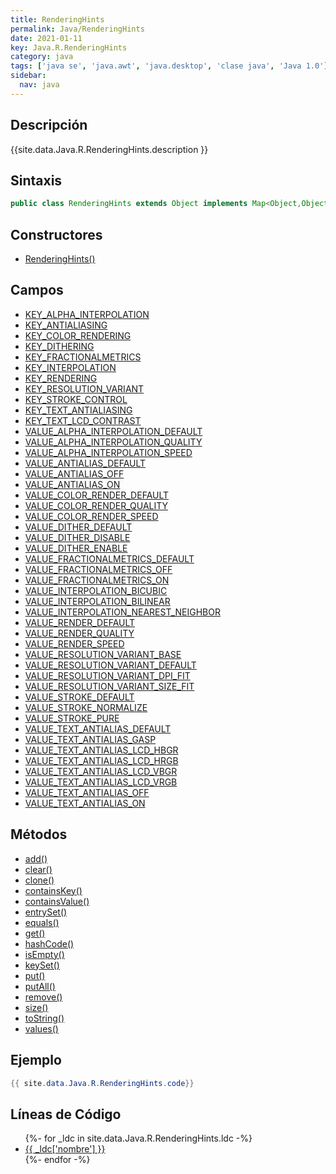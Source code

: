 ```yaml
---
title: RenderingHints
permalink: Java/RenderingHints
date: 2021-01-11
key: Java.R.RenderingHints
category: java
tags: ['java se', 'java.awt', 'java.desktop', 'clase java', 'Java 1.0']
sidebar: 
  nav: java
---
```


## Descripción
{{site.data.Java.R.RenderingHints.description }}

## Sintaxis
~~~java
public class RenderingHints extends Object implements Map<Object,Object>, Cloneable
~~~

## Constructores
* [RenderingHints()](/Java/RenderingHints/RenderingHints/)

## Campos
* [KEY_ALPHA_INTERPOLATION](/Java/RenderingHints/KEY_ALPHA_INTERPOLATION)
* [KEY_ANTIALIASING](/Java/RenderingHints/KEY_ANTIALIASING)
* [KEY_COLOR_RENDERING](/Java/RenderingHints/KEY_COLOR_RENDERING)
* [KEY_DITHERING](/Java/RenderingHints/KEY_DITHERING)
* [KEY_FRACTIONALMETRICS](/Java/RenderingHints/KEY_FRACTIONALMETRICS)
* [KEY_INTERPOLATION](/Java/RenderingHints/KEY_INTERPOLATION)
* [KEY_RENDERING](/Java/RenderingHints/KEY_RENDERING)
* [KEY_RESOLUTION_VARIANT](/Java/RenderingHints/KEY_RESOLUTION_VARIANT)
* [KEY_STROKE_CONTROL](/Java/RenderingHints/KEY_STROKE_CONTROL)
* [KEY_TEXT_ANTIALIASING](/Java/RenderingHints/KEY_TEXT_ANTIALIASING)
* [KEY_TEXT_LCD_CONTRAST](/Java/RenderingHints/KEY_TEXT_LCD_CONTRAST)
* [VALUE_ALPHA_INTERPOLATION_DEFAULT](/Java/RenderingHints/VALUE_ALPHA_INTERPOLATION_DEFAULT)
* [VALUE_ALPHA_INTERPOLATION_QUALITY](/Java/RenderingHints/VALUE_ALPHA_INTERPOLATION_QUALITY)
* [VALUE_ALPHA_INTERPOLATION_SPEED](/Java/RenderingHints/VALUE_ALPHA_INTERPOLATION_SPEED)
* [VALUE_ANTIALIAS_DEFAULT](/Java/RenderingHints/VALUE_ANTIALIAS_DEFAULT)
* [VALUE_ANTIALIAS_OFF](/Java/RenderingHints/VALUE_ANTIALIAS_OFF)
* [VALUE_ANTIALIAS_ON](/Java/RenderingHints/VALUE_ANTIALIAS_ON)
* [VALUE_COLOR_RENDER_DEFAULT](/Java/RenderingHints/VALUE_COLOR_RENDER_DEFAULT)
* [VALUE_COLOR_RENDER_QUALITY](/Java/RenderingHints/VALUE_COLOR_RENDER_QUALITY)
* [VALUE_COLOR_RENDER_SPEED](/Java/RenderingHints/VALUE_COLOR_RENDER_SPEED)
* [VALUE_DITHER_DEFAULT](/Java/RenderingHints/VALUE_DITHER_DEFAULT)
* [VALUE_DITHER_DISABLE](/Java/RenderingHints/VALUE_DITHER_DISABLE)
* [VALUE_DITHER_ENABLE](/Java/RenderingHints/VALUE_DITHER_ENABLE)
* [VALUE_FRACTIONALMETRICS_DEFAULT](/Java/RenderingHints/VALUE_FRACTIONALMETRICS_DEFAULT)
* [VALUE_FRACTIONALMETRICS_OFF](/Java/RenderingHints/VALUE_FRACTIONALMETRICS_OFF)
* [VALUE_FRACTIONALMETRICS_ON](/Java/RenderingHints/VALUE_FRACTIONALMETRICS_ON)
* [VALUE_INTERPOLATION_BICUBIC](/Java/RenderingHints/VALUE_INTERPOLATION_BICUBIC)
* [VALUE_INTERPOLATION_BILINEAR](/Java/RenderingHints/VALUE_INTERPOLATION_BILINEAR)
* [VALUE_INTERPOLATION_NEAREST_NEIGHBOR](/Java/RenderingHints/VALUE_INTERPOLATION_NEAREST_NEIGHBOR)
* [VALUE_RENDER_DEFAULT](/Java/RenderingHints/VALUE_RENDER_DEFAULT)
* [VALUE_RENDER_QUALITY](/Java/RenderingHints/VALUE_RENDER_QUALITY)
* [VALUE_RENDER_SPEED](/Java/RenderingHints/VALUE_RENDER_SPEED)
* [VALUE_RESOLUTION_VARIANT_BASE](/Java/RenderingHints/VALUE_RESOLUTION_VARIANT_BASE)
* [VALUE_RESOLUTION_VARIANT_DEFAULT](/Java/RenderingHints/VALUE_RESOLUTION_VARIANT_DEFAULT)
* [VALUE_RESOLUTION_VARIANT_DPI_FIT](/Java/RenderingHints/VALUE_RESOLUTION_VARIANT_DPI_FIT)
* [VALUE_RESOLUTION_VARIANT_SIZE_FIT](/Java/RenderingHints/VALUE_RESOLUTION_VARIANT_SIZE_FIT)
* [VALUE_STROKE_DEFAULT](/Java/RenderingHints/VALUE_STROKE_DEFAULT)
* [VALUE_STROKE_NORMALIZE](/Java/RenderingHints/VALUE_STROKE_NORMALIZE)
* [VALUE_STROKE_PURE](/Java/RenderingHints/VALUE_STROKE_PURE)
* [VALUE_TEXT_ANTIALIAS_DEFAULT](/Java/RenderingHints/VALUE_TEXT_ANTIALIAS_DEFAULT)
* [VALUE_TEXT_ANTIALIAS_GASP](/Java/RenderingHints/VALUE_TEXT_ANTIALIAS_GASP)
* [VALUE_TEXT_ANTIALIAS_LCD_HBGR](/Java/RenderingHints/VALUE_TEXT_ANTIALIAS_LCD_HBGR)
* [VALUE_TEXT_ANTIALIAS_LCD_HRGB](/Java/RenderingHints/VALUE_TEXT_ANTIALIAS_LCD_HRGB)
* [VALUE_TEXT_ANTIALIAS_LCD_VBGR](/Java/RenderingHints/VALUE_TEXT_ANTIALIAS_LCD_VBGR)
* [VALUE_TEXT_ANTIALIAS_LCD_VRGB](/Java/RenderingHints/VALUE_TEXT_ANTIALIAS_LCD_VRGB)
* [VALUE_TEXT_ANTIALIAS_OFF](/Java/RenderingHints/VALUE_TEXT_ANTIALIAS_OFF)
* [VALUE_TEXT_ANTIALIAS_ON](/Java/RenderingHints/VALUE_TEXT_ANTIALIAS_ON)

## Métodos
* [add()](/Java/RenderingHints/add)
* [clear()](/Java/RenderingHints/clear)
* [clone()](/Java/RenderingHints/clone)
* [containsKey()](/Java/RenderingHints/containsKey)
* [containsValue()](/Java/RenderingHints/containsValue)
* [entrySet()](/Java/RenderingHints/entrySet)
* [equals()](/Java/RenderingHints/equals)
* [get()](/Java/RenderingHints/get)
* [hashCode()](/Java/RenderingHints/hashCode)
* [isEmpty()](/Java/RenderingHints/isEmpty)
* [keySet()](/Java/RenderingHints/keySet)
* [put()](/Java/RenderingHints/put)
* [putAll()](/Java/RenderingHints/putAll)
* [remove()](/Java/RenderingHints/remove)
* [size()](/Java/RenderingHints/size)
* [toString()](/Java/RenderingHints/toString)
* [values()](/Java/RenderingHints/values)

## Ejemplo
~~~java
{{ site.data.Java.R.RenderingHints.code}}
~~~

## Líneas de Código
<ul>
{%- for _ldc in site.data.Java.R.RenderingHints.ldc -%}
   <li>
       <a href="{{_ldc['url'] }}">{{ _ldc['nombre'] }}</a>
   </li>
{%- endfor -%}
</ul>
